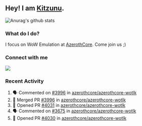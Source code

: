 ## Hey! I am [Kitzunu](https://Github.com/Kitzunu).

![Anurag's github stats](https://github-readme-stats.kitzunu.vercel.app/api?username=Kitzunu&show_icons=true)

### What do I do?

I focus on WoW Emulation at [AzerothCore](https://Github.com/AzerothCore). Come join us ;)

### Connect with me
[![](https://img.shields.io/badge/AzerothCore%20Discord-Connect%20with%20me!-green)](https://discord.com/invite/gkt4y2x)

### Recent Activity

<!--START_SECTION:activity-->
1. 🗣 Commented on [#3996](https://github.com/azerothcore/azerothcore-wotlk/issues/3996) in [azerothcore/azerothcore-wotlk](https://github.com/azerothcore/azerothcore-wotlk)
2. 🎉 Merged PR [#3996](https://github.com/azerothcore/azerothcore-wotlk/pull/3996) in [azerothcore/azerothcore-wotlk](https://github.com/azerothcore/azerothcore-wotlk)
3. 💪 Opened PR [#4031](https://github.com/azerothcore/azerothcore-wotlk/pull/4031) in [azerothcore/azerothcore-wotlk](https://github.com/azerothcore/azerothcore-wotlk)
4. 🗣 Commented on [#3675](https://github.com/azerothcore/azerothcore-wotlk/issues/3675) in [azerothcore/azerothcore-wotlk](https://github.com/azerothcore/azerothcore-wotlk)
5. 💪 Opened PR [#4030](https://github.com/azerothcore/azerothcore-wotlk/pull/4030) in [azerothcore/azerothcore-wotlk](https://github.com/azerothcore/azerothcore-wotlk)
<!--END_SECTION:activity-->
